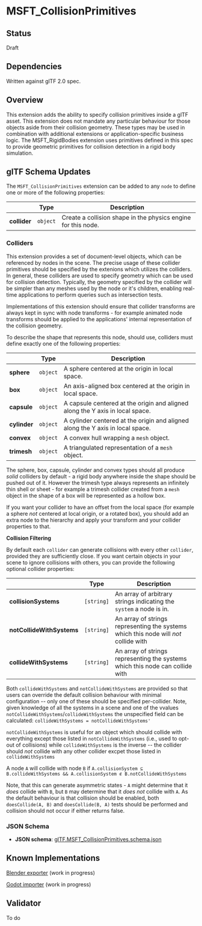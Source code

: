 # MSFT\_CollisionPrimitives

## Status

Draft

## Dependencies

Written against glTF 2.0 spec.

## Overview

This extension adds the ability to specify collision primitives inside a glTF asset. This extension does not mandate any particular behaviour for those objects aside from their collision geometry. These types may be used in combination with additional extensions or application-specific business logic. The MSFT\_RigidBodies extension uses primitives defined in this spec to provide geometric primitives for collision detection in a rigid body simulation.

## glTF Schema Updates

The `MSFT_CollisionPrimitives` extension can be added to any `node` to define one or more of the following properties:

| |Type|Description|
|-|-|-|
|**collider**|`object`|Create a collision shape in the physics engine for this node.|

### Colliders

This extension provides a set of document-level objects, which can be referenced by nodes in the scene. The precise usage of these collider primitives should be specified by the extenions which utilizes the colliders. In general, these colliders are used to specify geometry which can be used for collision detection. Typically, the geometry specified by the collider will be simpler than any meshes used by the node or it's children, enabling real-time applications to perform queries such as intersection tests.

Implementations of this extension should ensure that collider transforms are always kept in sync with node transforms - for example animated node transforms should be applied to the applications' internal representation of the collision geometry.

To describe the shape that represents this node, should use, colliders must define exactly one of the following properties:

| |Type|Description|
|-|-|-|
|**sphere**|`object`|A sphere centered at the origin in local space.|
|**box**|`object`|An axis-aligned box centered at the origin in local space.|
|**capsule**|`object`|A capsule centered at the origin and aligned along the Y axis in local space.|
|**cylinder**|`object`|A cylinder centered at the origin and aligned along the Y axis in local space.|
|**convex**|`object`|A convex hull wrapping a `mesh` object.|
|**trimesh**|`object`|A triangulated representation of a `mesh` object.|

The sphere, box, capsule, cylinder and convex types should all produce _solid_ colliders by default - a rigid body anywhere inside the shape should be pushed out of it.
However the trimesh type always represents an infinitely thin shell or sheet - for example a trimesh collider created from a `mesh` object in the shape of a box will be represented as a hollow box.

If you want your collider to have an offset from the local space (for example a sphere _not_ centered at local origin, or a rotated box), you should add an extra node to the hierarchy and apply your transform and your collider properties to that.

**Collision Filtering**

By default each `collider` can generate collisions with every other `collider`, provided they are sufficiently close. If you want certain objects in your scene to ignore collisions with others, you can provide the following optional collider properties:

| |Type|Description|
|-|-|-|
|**collisionSystems**|`[string]`|An array of arbitrary strings indicating the `system` a node is in.|
|**notCollideWithSystems**|`[string]`|An array of strings representing the systems which this node will _not_ collide with|
|**collideWithSystems**|`[string]`|An array of strings representing the systems which this node can collide with|

Both `collideWithSystems` and `notCollideWithSystems` are provided so that users can override the default collision behaviour with minimal configuration -- only one of these should be specified per-collider. Note, given knowledge of all the systems in a scene and one of the vvalues `notCollideWithSystems`/`collideWithSystems` the unspecified field can be calculated: `collideWithSystems = notCollideWithSystems'`

`notCollideWithSystems` is useful for an object which should collide with everything except those listed in `notCollideWithSystems` (i.e., used to opt-out of collisions) while `collideWithSystems` is the inverse -- the collider should _not_ collide with any other collider excpet those listed in `collideWithSystems`

A node `A` will collide with node `B` if `A.collisionSystem ⊆ B.collideWithSystems && A.collisionSystem ⊄ B.notCollideWithSystems`

Note, that this can generate asymmetric states - `A` might determine that it _does_ collide with `B`, but `B` may determine that it _does not_ collide with `A`. As the default behaviour is that collision should be enabled, both `doesCollide(A, B)` and `doesCollide(B, A)` tests should be performed and collision should not occur if either returns false.

### JSON Schema

* **JSON schema**: [glTF.MSFT_CollisionPrimitives.schema.json](schema/glTF.MSFT_CollisionPrimitives.schema.json)

## Known Implementations

[Blender exporter](https://github.com/eoineoineoin/glTF_Physics_Blender_Exporter) (work in progress)

[Godot importer](https://github.com/eoineoineoin/glTF_Physics_Godot_Importer) (work in progress)

## Validator

To do
